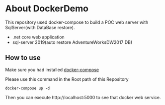 # About DockerDemo

This repository used docker-compose to build a POC web server with SqlServer(with DataBase restore).

* .net core web application
* sql-server 2019(auto restore AdventureWorksDW2017 DB)

## How to use

Make sure you had installed [docker-compose](https://docs.docker.com/compose/install/)

Please use this command in the Root path of this Repository

```
docker-compose up -d
```

Then you can execute http://localhost:5000 to see that docker web service.
